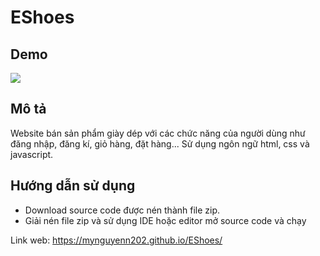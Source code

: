 # EShoes

## Demo
<img id="imgur" src="https://imgur.com/YCXPxlJh.jpg">
<script>
$('#imgur').gifplayer({
  mode: 'video',
  webm: '//i.imgur.com/YCXPxlJ.webm',
  mp4: '//i.imgur.com/YCXPxlJ.mp4'
});
</script>

## Mô tả

Website bán sản phẩm giày dép với các chức năng của người dùng như đăng nhập, đăng kí, giỏ hàng, đặt hàng... Sử dụng ngôn ngữ html, css và javascript.

## Hướng dẫn sử dụng
- Download source code được nén thành file zip. 
- Giải nén file zip và sử dụng IDE hoặc editor mở source code và chạy 

Link web: https://mynguyenn202.github.io/EShoes/
